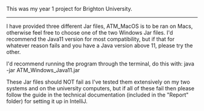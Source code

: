 This was my year 1 project for Brighton University.

*****************************************************

I have provided three different Jar files, ATM_MacOS is to be ran on Macs, otherwise feel free to choose one of the two Windows Jar files. I'd recommend the Java11 version for most compatibility, but if that for whatever reason fails and you have a Java version above 11, please try the other.

I'd recommend running the program through the terminal, do this with: java -jar ATM_Windows_Java11.jar

These Jar files should NOT fail as I've tested them extensively on my two systems and on the university computers, but if all of these fail then please follow the guide in the technical documentation (included in the "Report" folder) for setting it up in IntelliJ.
